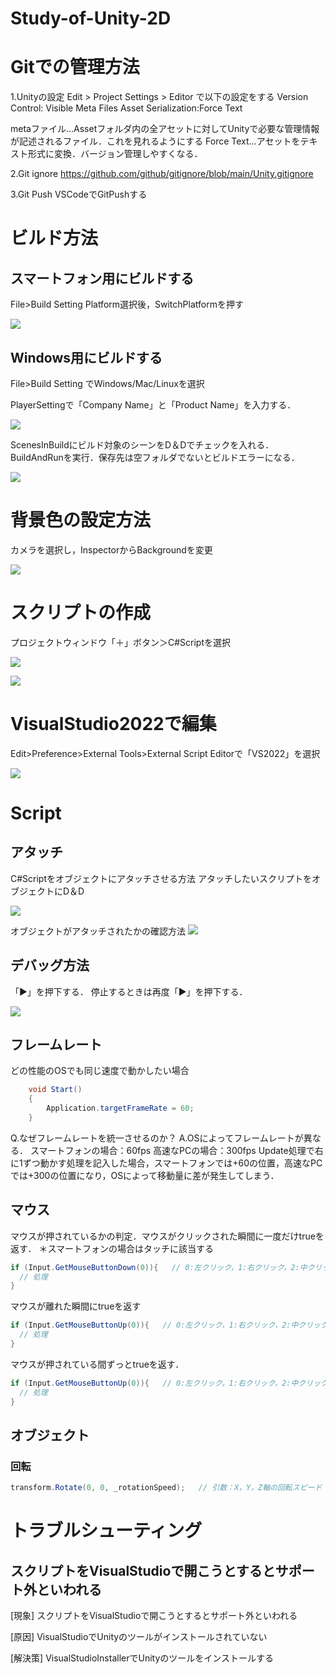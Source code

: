 # Study-of-Unity-2D

# Gitでの管理方法
1.Unityの設定
Edit > Project Settings > Editor で以下の設定をする
Version Control: Visible Meta Files
Asset Serialization:Force Text

metaファイル…Assetフォルダ内の全アセットに対してUnityで必要な管理情報が記述されるファイル．これを見れるようにする
Force Text…アセットをテキスト形式に変換．バージョン管理しやすくなる．

2.Git ignore
https://github.com/github/gitignore/blob/main/Unity.gitignore

3.Git Push
VSCodeでGitPushする

# ビルド方法
## スマートフォン用にビルドする
File>Build Setting
Platform選択後，SwitchPlatformを押す

![](./Picture/BuildSetting.png)

## Windows用にビルドする
File>Build Setting
でWindows/Mac/Linuxを選択

PlayerSettingで「Company Name」と「Product Name」を入力する．

![](./Picture/PlayerSetting.png)

ScenesInBuildにビルド対象のシーンをD＆Dでチェックを入れる．
BuildAndRunを実行．保存先は空フォルダでないとビルドエラーになる．

![](./Picture/ScenesInBuild.png)

# 背景色の設定方法
カメラを選択し，InspectorからBackgroundを変更

![](./Picture/BackgroundSetting.png)

# スクリプトの作成
プロジェクトウィンドウ「＋」ボタン＞C#Scriptを選択

![](./Picture/CreateCSharpScript1.png)

![](./Picture/CreateCSharpScript2.png)


# VisualStudio2022で編集
Edit>Preference>External Tools>External Script Editorで「VS2022」を選択

![](./Picture/ExternalTools.png)

# Script
## アタッチ
C#Scriptをオブジェクトにアタッチさせる方法
アタッチしたいスクリプトをオブジェクトにD＆D

![](./Picture/ScriptAttach.png)

オブジェクトがアタッチされたかの確認方法
![](./Picture/AfterScriptAttach.png)

## デバッグ方法
「▶」を押下する．
停止するときは再度「▶」を押下する．

![](./Picture/DebugStart.png)

## フレームレート
どの性能のOSでも同じ速度で動かしたい場合

~~~C#
    void Start()
    {
        Application.targetFrameRate = 60;
    }
~~~

Q.なぜフレームレートを統一させるのか？
A.OSによってフレームレートが異なる．
スマートフォンの場合：60fps
高速なPCの場合：300fps
Update処理で右に1ずつ動かす処理を記入した場合，スマートフォンでは+60の位置，高速なPCでは+300の位置になり，OSによって移動量に差が発生してしまう．

## マウス
マウスが押されているかの判定．マウスがクリックされた瞬間に一度だけtrueを返す．
＊スマートフォンの場合はタッチに該当する

~~~C#
if (Input.GetMouseButtonDown(0)){   // 0:左クリック，1:右クリック，2:中クリック
  // 処理
}
~~~

マウスが離れた瞬間にtrueを返す

~~~C#
if (Input.GetMouseButtonUp(0)){   // 0:左クリック，1:右クリック，2:中クリック
  // 処理
}
~~~

マウスが押されている間ずっとtrueを返す．

~~~C#
if (Input.GetMouseButtonUp(0)){   // 0:左クリック，1:右クリック，2:中クリック
  // 処理
}
~~~

## オブジェクト
### 回転

~~~C#
transform.Rotate(0, 0, _rotationSpeed);   // 引数：X，Y，Z軸の回転スピード
~~~


# トラブルシューティング
## スクリプトをVisualStudioで開こうとするとサポート外といわれる
[現象]
スクリプトをVisualStudioで開こうとするとサポート外といわれる

[原因]
VisualStudioでUnityのツールがインストールされていない

[解決策]
VisualStudioInstallerでUnityのツールをインストールする